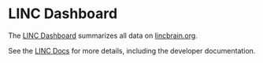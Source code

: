 # LINC Dashboard

The [LINC Dashboard](https://dashboard.lincbrain.org) summarizes all data on [lincbrain.org](https://lincbrain.org).

See the [LINC Docs](https://docs.lincbrain.org/dashboard) for more details, including the developer documentation.
